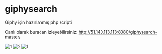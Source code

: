 # giphysearch
Giphy için hazırlanmış php scripti

Canlı olarak buradan izleyebilirsiniz: http://51.140.113.113:8080/giphysearch-master/

![1](https://i.hizliresim.com/LvVzrz.png) 
![2](https://i.hizliresim.com/r0lkrz.png)
![1](https://i.hizliresim.com/nb86na.png)
